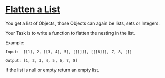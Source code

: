 # [Flatten a List](https://www.codewars.com/kata/flatten-a-list "https://www.codewars.com/kata/57e12e24621bcaaac10000e3")

You get a list of Objects, those Objects can again be lists, sets or Integers.

Your Task is to write a function to flatten the nesting in the list.

Example:

```
Input:  [[1], 2, [[3, 4], 5], [[[]]], [[[6]]], 7, 8, []]

Output: [1, 2, 3, 4, 5, 6, 7, 8]
```

If the list is null or empty return an empty list.
